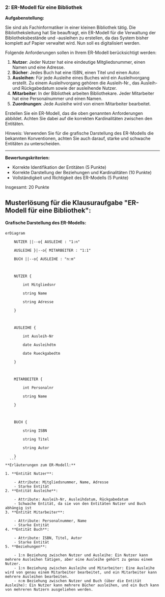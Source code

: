 ### 2: ER-Modell für eine Bibliothek

**Aufgabenstellung:**

Sie sind als Fachinformatiker in einer kleinen Bibliothek tätig. Die Bibliotheksleitung hat Sie beauftragt, ein ER-Modell für die Verwaltung der Bibliotheksbestände und -ausleihen zu erstellen, da das System bisher komplett auf Papier verwaltet wird. Nun soll es digitalisiert werden.

Folgende Anforderungen sollen in Ihrem ER-Modell berücksichtigt werden:

1. **Nutzer**: Jeder Nutzer hat eine eindeutige Mitgliedsnummer, einen Namen und eine Adresse.
2. **Bücher**: Jedes Buch hat eine ISBN, einen Titel und einen Autor.
3. **Ausleihen**: Für jede Ausleihe eines Buches wird ein Ausleihvorgang erstellt. Zu einem Ausleihvorgang gehören die Ausleih-Nr., das Ausleih- und Rückgabedatum sowie der ausleihende Nutzer.
4. **Mitarbeiter**: In der Bibliothek arbeiten Bibliothekare. Jeder Mitarbeiter hat eine Personalnummer und einen Namen.
5. **Zuordnungen**: Jede Ausleihe wird von einem Mitarbeiter bearbeitet.

Erstellen Sie ein ER-Modell, das die oben genannten Anforderungen abbildet. Achten Sie dabei auf die korrekten Kardinalitäten zwischen den Entitäten.

Hinweis: Verwenden Sie für die grafische Darstellung des ER-Modells die bekannten Konventionen, achten Sie auch darauf, starke und schwache Entitäten zu unterscheiden.

---

**Bewertungskriterien:**

- Korrekte Identifikation der Entitäten (5 Punkte)
- Korrekte Darstellung der Beziehungen und Kardinalitäten (10 Punkte)
- Vollständigkeit und Richtigkeit des ER-Modells (5 Punkte)

Insgesamt: 20 Punkte

## Musterlösung für die Klausuraufgabe "ER-Modell für eine Bibliothek":

#### Grafische Darstellung des ER-Modells:
``` mermaid
erDiagram

    NUTZER ||--o{ AUSLEIHE : "1:n"

    AUSLEIHE }|--o{ MITARBEITER : "1:1"

    BUCH ||--o{ AUSLEIHE : "n:m"

  

    NUTZER {

        int Mitgliedsnr

        string Name

        string Adresse

    }

  

    AUSLEIHE {

        int Ausleih-Nr

        date Ausleihdtm

        date Rueckgabedtm

    }

  

    MITARBEITER {

        int Personalnr

        string Name

    }

  

    BUCH {

        string ISBN

        string Titel

        string Autor

    }
  ```
**Erläuterungen zum ER-Modell:**

1. **Entität Nutzer**:
    
    - Attribute: Mitgliedsnummer, Name, Adresse
    - Starke Entität
2. **Entität Ausleihe**:
    
    - Attribute: Ausleih-Nr, Ausleihdatum, Rückgabedatum
    - Schwache Entität, da sie von den Entitäten Nutzer und Buch abhängig ist
3. **Entität Mitarbeiter**:
    
    - Attribute: Personalnummer, Name
    - Starke Entität
4. **Entität Buch**:
    
    - Attribute: ISBN, Titel, Autor
    - Starke Entität
5. **Beziehungen**:
    
    - 1:n Beziehung zwischen Nutzer und Ausleihe: Ein Nutzer kann mehrere Ausleihen tätigen, aber eine Ausleihe gehört zu genau einem Nutzer.
    - 1:n Beziehung zwischen Ausleihe und Mitarbeiter: Eine Ausleihe wird von genau einem Mitarbeiter bearbeitet, und ein Mitarbeiter kann mehrere Ausleihen bearbeiten.
    - n:m Beziehung zwischen Nutzer und Buch (über die Entität Ausleihe): Ein Nutzer kann mehrere Bücher ausleihen, und ein Buch kann von mehreren Nutzern ausgeliehen werden.

